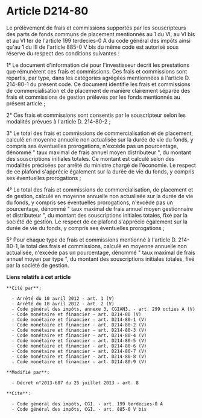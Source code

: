 # Article D214-80

Le prélèvement de frais et commissions supportés par les souscripteurs des parts de fonds communs de placement mentionnés au
1 du VI, au VI bis et au VI ter de l'article 199 terdecies-0 A du code général des impôts ainsi qu'au 1 du III de l'article
885-0 V bis du même code est autorisé sous réserve du respect des conditions suivantes : 

1° Le document d'information clé pour l'investisseur décrit les prestations que rémunèrent ces frais et commissions. Ces
frais et commissions sont répartis, par type, dans les catégories agrégées mentionnées à l'article D. 214-80-1 du présent
code. Ce document identifie les frais et commissions de commercialisation et de placement de manière clairement séparée des
frais et commissions de gestion prélevés par les fonds mentionnés au présent article ; 

2° Ces frais et commissions sont consentis par le souscripteur selon les modalités prévues à l'article D. 214-80-2 ; 

3° Le total des frais et commissions de commercialisation et de placement, calculé en moyenne annuelle non actualisée sur la
durée de vie du fonds, y compris ses éventuelles prorogations, n'excède pas un pourcentage, dénommé " taux maximal de frais
annuel moyen distributeur ", du montant des souscriptions initiales totales. Ce montant est calculé selon des modalités
précisées par arrêté du ministre chargé de l'économie. Le respect de ce plafond s'apprécie également sur la durée de vie du
fonds, y compris ses éventuelles prorogations ; 

4° Le total des frais et commissions de commercialisation, de placement et de gestion, calculé en moyenne annuelle non
actualisée sur la durée de vie du fonds, y compris ses éventuelles prorogations, n'excède pas un pourcentage, dénommé " taux
maximal de frais annuel moyen gestionnaire et distributeur ", du montant des souscriptions initiales totales, fixé par la
société de gestion. Le respect de ce plafond s'apprécie également sur la durée de vie du fonds, y compris ses éventuelles
prorogations ; 

5° Pour chaque type de frais et commissions mentionné à l'article D. 214-80-1, le total des frais et commissions, calculé en
moyenne annuelle non actualisée, n'excède pas un pourcentage, dénommé " taux maximal de frais annuel moyen par type ", du
montant des souscriptions initiales totales, fixé par la société de gestion.

**Liens relatifs à cet article**

	**Cité par**:

	  - Arrêté du 10 avril 2012 - art. 1 (V)
	  - Arrêté du 10 avril 2012 - art. 2 (V)
	  - Code général des impôts, annexe 3, CGIAN3. - art. 299 octies A (V)
	  - Code monétaire et financier - art. D214-80 (V)
	  - Code monétaire et financier - art. D214-80-1 (V)
	  - Code monétaire et financier - art. D214-80-2 (V)
	  - Code monétaire et financier - art. D214-80-3 (V)
	  - Code monétaire et financier - art. D214-80-4 (V)
	  - Code monétaire et financier - art. D214-80-5 (V)
	  - Code monétaire et financier - art. D214-80-6 (V)
	  - Code monétaire et financier - art. D214-80-7 (V)
	  - Code monétaire et financier - art. D214-80-8 (V)
	  - Code monétaire et financier - art. D214-80-9 (V)

	**Modifié par**:

	  - Décret n°2013-687 du 25 juillet 2013 - art. 8

	**Cite**:

	  - Code général des impôts, CGI. - art. 199 terdecies-0 A
	  - Code général des impôts, CGI. - art. 885-0 V bis
